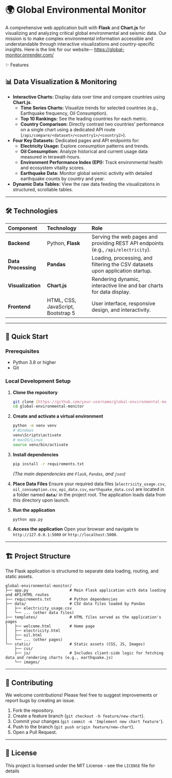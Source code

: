 # 🌍 Global Environmental Monitor

A comprehensive web application built with **Flask** and **Chart.js** for visualizing and analyzing critical global environmental and seismic data. Our mission is to make complex environmental information accessible and understandable through interactive visualizations and country-specific insights.
Here is the link for our website-- https://global-monitor.onrender.com/

✨ Features

## 📊 Data Visualization & Monitoring

* **Interactive Charts:** Display data over time and compare countries using **Chart.js**.
    * **Time Series Charts:** Visualize trends for selected countries (e.g., Earthquake frequency, Oil Consumption).
    * **Top 10 Rankings:** See the leading countries for each metric.
    * **Country Comparison:** Directly contrast two countries' performance on a single chart using a dedicated API route (`/api/compare/<dataset>/<country1>/<country2>`).
* **Four Key Datasets:** Dedicated pages and API endpoints for:
    * **Electricity Usage:** Explore consumption patterns and trends.
    * **Oil Consumption:** Analyze historical and current usage data measured in terawatt-hours.
    * **Environment Performance Index (EPI):** Track environmental health and ecosystem vitality scores.
    * **Earthquake Data:** Monitor global seismic activity with detailed earthquake counts by country and year.
* **Dynamic Data Tables:** View the raw data feeding the visualizations in structured, scrollable tables.

---

## 🛠️ Technologies

| Component | Technology | Role |
| :--- | :--- | :--- |
| **Backend** | Python, **Flask** | Serving the web pages and providing REST API endpoints (e.g., `/api/electricity`). |
| **Data Processing** | **Pandas** | Loading, processing, and filtering the CSV datasets upon application startup. |
| **Visualization** | **Chart.js** | Rendering dynamic, interactive line and bar charts for data display. |
| **Frontend** | HTML, CSS, JavaScript, Bootstrap 5 | User interface, responsive design, and interactivity. |

---

## 🚀 Quick Start

### Prerequisites

* Python 3.8 or higher
* Git

### Local Development Setup

1.  **Clone the repository**
    ```bash
    git clone [https://github.com/your-username/global-environmental-monitor.git](https://github.com/your-username/global-environmental-monitor.git)
    cd global-environmental-monitor
    ```

2.  **Create and activate a virtual environment**
    ```bash
    python -m venv venv
    # Windows
    venv\Scripts\activate
    # macOS/Linux
    source venv/bin/activate
    ```

3.  **Install dependencies**
    ```bash
    pip install -r requirements.txt
    ```
    *(The main dependencies are `Flask`, `Pandas`, and `json`)*

4.  **Place Data Files**
    Ensure your required data files (`electricity_usage.csv`, `oil_consumption.csv`, `epi_data.csv`, `earthquake_data.csv`) are located in a folder named **`data/`** in the project root. The application loads data from this directory upon launch.

5.  **Run the application**
    ```bash
    python app.py
    ```

6.  **Access the application**
    Open your browser and navigate to `http://127.0.0.1:5000` or `http://localhost:5000`.

---

## 🏗️ Project Structure

The Flask application is structured to separate data loading, routing, and static assets.

```
global-environmental-monitor/
├── app.py                  # Main Flask application with data loading and API/HTML routes
├── requirements.txt        # Python dependencies
├── data/                   # CSV data files loaded by Pandas
│   ├── electricity_usage.csv
│   └── ... (other data files)
├── templates/              # HTML files served as the application's pages
│   ├── welcome.html        # Home page
│   ├── electricity.html
│   ├── oil.html
│   └── ... (other pages)
└── static/                 # Static assets (CSS, JS, Images)
    ├── css/
    ├── js/                 # Includes client-side logic for fetching data and rendering charts (e.g., earthquake.js)
    └── images/
```

---

## 🤝 Contributing

We welcome contributions! Please feel free to suggest improvements or report bugs by creating an issue.

1.  Fork the repository.
2.  Create a feature branch (`git checkout -b feature/new-chart`).
3.  Commit your changes (`git commit -m 'Implement new chart feature'`).
4.  Push to the branch (`git push origin feature/new-chart`).
5.  Open a Pull Request.

---

## 📄 License

This project is licensed under the MIT License - see the `LICENSE` file for details
